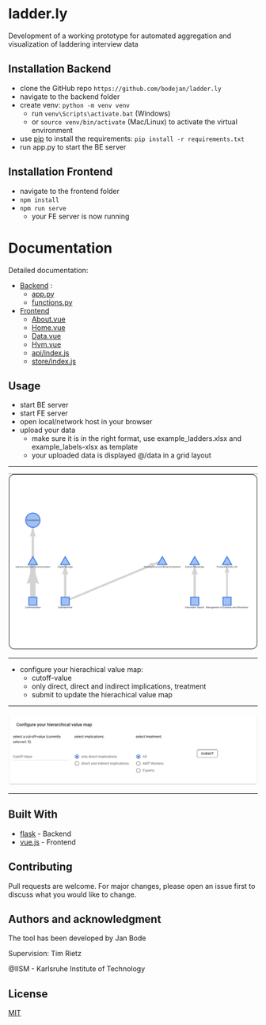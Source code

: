 
# ladder.ly 

Development of a working prototype for automated aggregation and visualization of laddering interview data

## Installation Backend

* clone the GitHub repo ```https://github.com/bodejan/ladder.ly```
* navigate to the backend folder
* create venv: ```python -m venv venv```
    * run ```venv\Scripts\activate.bat``` (Windows)
    * or ```source venv/bin/activate``` (Mac/Linux) to activate the virtual environment 
* use [pip](https://pip.pypa.io/en/stable/) to install the requirements: ```pip install -r requirements.txt```
* run app.py to start the BE server


## Installation Frontend

* navigate to the frontend folder
* ```npm install```
* ```npm run serve```   
    * your FE server is now running 


# Documentation
Detailed documentation:

* [Backend](https://htmlpreview.github.io/?https://github.com/bodejan/ladder.ly/blob/master/backend/docs/index.html) :
  * [app.py](https://htmlpreview.github.io/?https://github.com/bodejan/ladder.ly/blob/master/backend/docs/app.html)
  * [functions.py](https://htmlpreview.github.io/?https://github.com/bodejan/ladder.ly/blob/master/backend/docs/functions.html)   
* [Frontend](frontend/docs/About.md)
    * [About.vue](frontend/docs/About.md)
    * [Home.vue](frontend/docs/Home.md)
    * [Data.vue]((frontend/docs/Data.md))
    * [Hvm.vue](frontend/docs/Hvm.md)
    * [api/index.js](frontend/docs/ApiIndex.md)
    * [store/index.js](frontend/docs/StoreIndex.md)


## Usage
* start BE server
* start FE server
* open local/network host in your browser
* upload your data 
    * make sure it is in the right format, use example_ladders.xlsx and example_labels-xlsx as template
    * your uploaded data is displayed @/data in a grid layout

____

![hierachical value map](example_pictures/hvm.png)
____

* configure your hierachical value map:
    * cutoff-value
    * only direct, direct and indirect implications, treatment
    * submit to update the hierachical value map

___
![configure](example_pictures/configure.png)
___

## Built With

* [flask](https://flask.palletsprojects.com/en/1.1.x/) - Backend
* [vue.js](https://vuejs.org/) - Frontend


## Contributing
Pull requests are welcome. For major changes, please open an issue first to discuss what you would like to change.

## Authors and acknowledgment
The tool has been developed by Jan Bode 

Supervision: Tim Rietz 

@IISM - Karlsruhe Institute of Technology

## License
[MIT](LICENSE.md)
